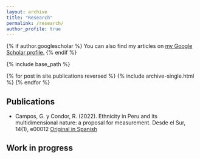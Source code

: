 ```yaml
---
layout: archive
title: "Research"
permalink: /research/
author_profile: true
---
```


{% if author.googlescholar %}
  You can also find my articles on <u><a href="{{author.googlescholar}}">my Google Scholar profile</a>.</u>
{% endif %}

{% include base_path %}

{% for post in site.publications reversed %}
  {% include archive-single.html %}
{% endfor %}

## Publications
* Campos, G. y Condor, R. (2022). Ethnicity in Peru and its multidimensional nature: a proposal for measurement. Desde el Sur, 14(1), e00012 [Original in Spanish](https://revistas.cientifica.edu.pe/index.php/desdeelsur/article/view/1030/961)

## Work in progress